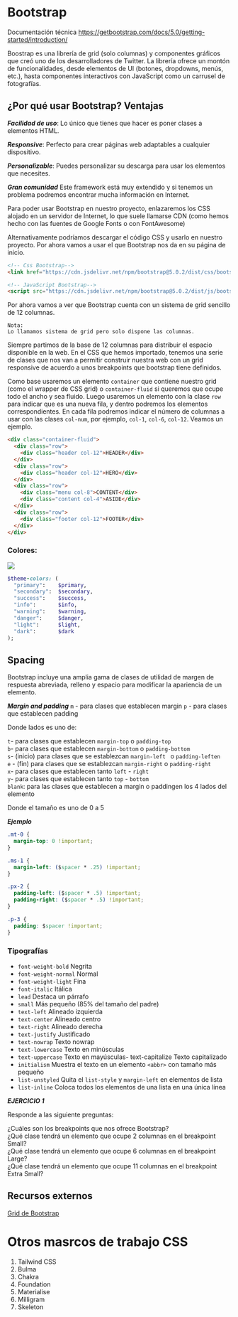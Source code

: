 # Bootstrap

Documentación técnica https://getbootstrap.com/docs/5.0/getting-started/introduction/

Boostrap es una librería de grid (solo columnas) y componentes gráficos que creó uno de los desarrolladores de Twitter. La librería ofrece un montón de funcionalidades, desde elementos de UI (botones, dropdowns, menús, etc.), hasta componentes interactivos con JavaScript como un carrusel de fotografías.

## ¿Por qué usar Bootstrap? Ventajas

***Facilidad de uso***: Lo único que tienes que hacer es poner clases a elementos HTML.

***Responsive***: Perfecto para crear páginas web adaptables a cualquier dispositivo.

***Personalizable***: Puedes personalizar su descarga para usar los elementos que necesites.

***Gran comunidad*** Este framework está muy extendido y si tenemos un problema podremos encontrar mucha información en Internet.


Para poder usar Bootstrap en nuestro proyecto, enlazaremos los CSS alojado en un servidor de Internet, lo que suele llamarse CDN (como hemos hecho con las fuentes de Google Fonts o con FontAwesome)

Alternativamente podríamos descargar el código CSS y usarlo en nuestro proyecto.
Por ahora vamos a usar el <link> que Bootstrap nos da en su página de inicio. 

```html
<!-- Css Bootstrap-->
<link href="https://cdn.jsdelivr.net/npm/bootstrap@5.0.2/dist/css/bootstrap.min.css" rel="stylesheet" integrity="sha384-EVSTQN3/azprG1Anm3QDgpJLIm9Nao0Yz1ztcQTwFspd3yD65VohhpuuCOmLASjC" crossorigin="anonymous">

<!-- JavaScript Bootstrap-->
<script src="https://cdn.jsdelivr.net/npm/bootstrap@5.0.2/dist/js/bootstrap.bundle.min.js" integrity="sha384-MrcW6ZMFYlzcLA8Nl+NtUVF0sA7MsXsP1UyJoMp4YLEuNSfAP+JcXn/tWtIaxVXM" crossorigin="anonymous"></script>
```
Por ahora vamos a ver que Bootstrap cuenta con un sistema de grid sencillo de 12 columnas.
~~~
Nota:
Lo llamamos sistema de grid pero solo dispone las columnas.
~~~

Siempre partimos de la base de 12 columnas para distribuir el espacio disponible en la web. En el CSS que hemos importado, tenemos una serie de clases que nos van a permitir construir nuestra web con un grid responsive de acuerdo a unos breakpoints que bootstrap tiene definidos.

Como base usaremos un elemento `container` que contiene nuestro grid (como el wrapper de CSS grid) o `container-fluid` si queremos que ocupe todo el ancho y sea fluido. Luego usaremos un elemento con la clase `row` para indicar que es una nueva fila, y dentro podremos los elementos correspondientes. En cada fila podremos indicar el número de columnas a usar con las clases `col-num`, por ejemplo, `col-1`, `col-6`, `col-12`. Veamos un ejemplo.

```html
<div class="container-fluid">
  <div class="row">
    <div class="header col-12">HEADER</div>
  </div>
  <div class="row">
    <div class="header col-12">HERO</div>
  </div>
  <div class="row">
    <div class="menu col-8">CONTENT</div>
    <div class="content col-4">ASIDE</div>
  </div>
  <div class="row">
    <div class="footer col-12">FOOTER</div>
  </div>
</div>
```

### Colores:
![](https://storage.googleapis.com/academia-geek-general-bucket/modulo-1/modulo_1_img_52.png)
```Ruby
$theme-colors: (
  "primary":    $primary,
  "secondary":  $secondary,
  "success":    $success,
  "info":       $info,
  "warning":    $warning,
  "danger":     $danger,
  "light":      $light,
  "dark":       $dark
);
```
## Spacing

Bootstrap incluye una amplia gama de clases de utilidad de margen de respuesta abreviada, relleno y espacio para modificar la apariencia de un elemento.

***Margin and padding***
`m` - para clases que establecen margin
`p` - para clases que establecen padding

Donde lados es uno de:

`t`- para clases que establecen `margin-top` o `padding-top` <br>
`b`- para clases que establecen `margin-bottom` o `padding-bottom` <br>
`s`- (inicio) para clases que se establezcan `margin-left ` o `padding-leften`<br> 
`e` - (fin) para clases que se establezcan `margin-right` o `padding-right`<br> 
`x`- para clases que establecen tanto `left` - `right`<br>
`y`- para clases que establecen tanto `top` - `bottom`<br>
`blank`: para las clases que establecen a margin o paddingen los 4 lados del elemento

Donde el tamaño es uno de 0 a 5

***Ejemplo***
```css
.mt-0 {
  margin-top: 0 !important;
}

.ms-1 {
  margin-left: ($spacer * .25) !important;
}

.px-2 {
  padding-left: ($spacer * .5) !important;
  padding-right: ($spacer * .5) !important;
}

.p-3 {
  padding: $spacer !important;
}
```
### Tipografías 

- `font-weight-bold` Negrita <br>
- `font-weight-normal` Normal <br>
- `font-weight-light` Fina <br>
- `font-italic` Itálica <br>
- `lead` Destaca un párrafo <br>
- `small` Más pequeño (85% del tamaño del padre) <br>
- `text-left` Alineado izquierda <br>
- `text-center` Alineado centro <br>
- `text-right` Alineado derecha <br>
- `text-justify` Justificado <br>
- `text-nowrap` Texto nowrap <br>
- `text-lowercase` Texto en minúsculas <br>
- `text-uppercase` Texto en mayúsculas- text-capitalize Texto capitalizado <br>
- `initialism` Muestra el texto en un elemento `<abbr>` con tamaño más pequeño <br>
- `list-unstyled` Quita el `list-style` y `margin-left` en elementos de lista
- `list-inline` Coloca todos los elementos de una lista en una única línea 


***EJERCICIO 1***

Responde a las siguiente preguntas:

¿Cuáles son los breakpoints que nos ofrece Bootstrap? <br>
¿Qué clase tendrá un elemento que ocupe 2 columnas en el breakpoint Small?<br>
¿Qué clase tendrá un elemento que ocupe 6 columnas en el breakpoint Large?<br>
¿Qué clase tendrá un elemento que ocupe 11 columnas en el breakpoint Extra Small?<br>

## Recursos externos
[Grid de Bootstrap](https://getbootstrap.com/docs/4.0/layout/grid/)

# Otros masrcos de trabajo CSS
1. Tailwind CSS
2. Bulma
3. Chakra
4. Foundation
5. Materialise 
6. Milligram 
7. Skeleton
